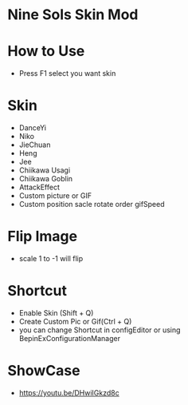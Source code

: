 # Nine Sols Skin Mod

# How to Use
- Press F1 select you want skin

# Skin
- DanceYi
- Niko
- JieChuan
- Heng
- Jee
- Chiikawa Usagi
- Chiikawa Goblin
- AttackEffect
- Custom picture or GIF
- Custom position sacle rotate order gifSpeed

# Flip Image
- scale 1 to -1 will flip

# Shortcut
- Enable Skin (Shift + Q) 
- Create Custom Pic or Gif(Ctrl + Q) 
- you can change Shortcut in configEditor or using BepinExConfigurationManager

# ShowCase
- https://youtu.be/DHwiIGkzd8c
